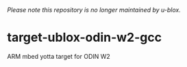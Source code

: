 *Please note this repository is no longer maintained by u-blox.*

# target-ublox-odin-w2-gcc
ARM mbed yotta target for ODIN W2
